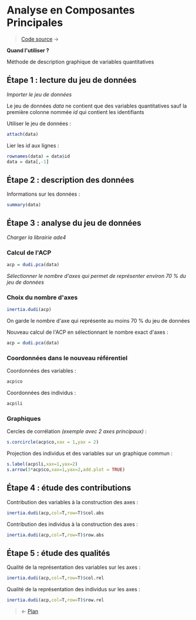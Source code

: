 # Analyse en Composantes Principales

> [Code source](https://github.com/HanBnrd/MementoR/blob/master/src/ACP.R) &rarr;

**Quand l'utiliser ?**

Méthode de description graphique de variables quantitatives


## Étape 1 : lecture du jeu de données
*Importer le jeu de données*

Le jeu de données *data* ne contient que des variables quantitatives sauf la première colonne nommée *id* qui contient les identifiants  

Utiliser le jeu de données :
```r
attach(data)
```

Lier les *id* aux lignes :
```r
rownames(data) = data$id
data = data[,-1]
```


## Étape 2 : description des données
Informations sur les données :
```r
summary(data)
```


## Étape 3 : analyse du jeu de données
*Charger la librairie ade4*  

### Calcul de l'ACP
```r
acp = dudi.pca(data)
```
*Sélectionner le nombre d'axes qui permet de représenter environ 70 % du jeu de données*  

### Choix du nombre d'axes
```r
inertia.dudi(acp)
```
On garde le nombre d'axe qui représente au moins 70 % du jeu de données  

Nouveau calcul de l'ACP en sélectionnant le nombre exact d'axes :
```r
acp = dudi.pca(data)
```

### Coordonnées dans le nouveau référentiel
Coordonnées des variables :
```r
acp$co
```

Coordonnées des individus :
```r
acp$li
```

### Graphiques
Cercles de corrélation *(exemple avec 2 axes principaux)* :
```r
s.corcircle(acp$co,xax = 1,yax = 2)
```

Projection des individus et des variables sur un graphique commun :
```r
s.label(acp$li,xax=1,yax=2)
s.arrow(3*acp$co,xax=1,yax=2,add.plot = TRUE)
```


## Étape 4 : étude des contributions
Contribution des variables à la construction des axes :
```r
inertia.dudi(acp,col=T,row=T)$col.abs
```

Contribution des individus à la construction des axes :
```r
inertia.dudi(acp,col=T,row=T)$row.abs
```


## Étape 5 : étude des qualités
Qualité de la représentation des variables sur les axes :
```r
inertia.dudi(acp,col=T,row=T)$col.rel
```

Qualité de la représentation des individus sur les axes :
```r
inertia.dudi(acp,col=T,row=T)$row.rel
```


> &larr; [Plan](../README.md)
